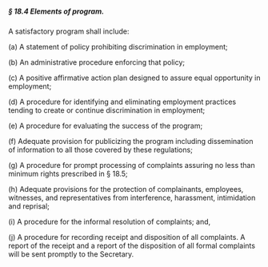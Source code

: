 ##### § 18.4 Elements of program. #####

A satisfactory program shall include:

(a) A statement of policy prohibiting discrimination in employment;

(b) An administrative procedure enforcing that policy;

(c) A positive affirmative action plan designed to assure equal opportunity in employment;

(d) A procedure for identifying and eliminating employment practices tending to create or continue discrimination in employment;

(e) A procedure for evaluating the success of the program;

(f) Adequate provision for publicizing the program including dissemination of information to all those covered by these regulations;

(g) A procedure for prompt processing of complaints assuring no less than minimum rights prescribed in § 18.5;

(h) Adequate provisions for the protection of complainants, employees, witnesses, and representatives from interference, harassment, intimidation and reprisal;

(i) A procedure for the informal resolution of complaints; and,

(j) A procedure for recording receipt and disposition of all complaints. A report of the receipt and a report of the disposition of all formal complaints will be sent promptly to the Secretary.